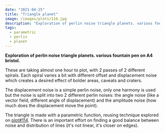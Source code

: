 ```yaml
---
date: "2021-04-25"
title: "Triangle planet"
image: /images/plots/116.jpg
description: "Exploration of perlin noise triangle planets. various fountain pen on A4 bristol."
tags:
  - parametric
  - perlin
  - planet
---
```


**Exploration of perlin noise triangle planets. various fountain pen on A4 bristol.**

These are taking almost one hour to plot, with 2 passes of 2 different spirals. Each spiral varies a bit with different offset and displacement noise which creates a desired effect of bolder areas, caveats and craters.

The displacement noise is a simple perlin noise, only one harmony is used but the noise is split into two 2 different perlin noises: the angle noise (like a vector field, different angle of displacement) and the amplitude noise (how much does the displacement move the point).

The triangle is made with a parametric function, reusing technique explored on [plot#114](/plots/114).
There is an important effort on finding a good balance between noise and distribution of lines (it's not linear, it's closer on edges).
